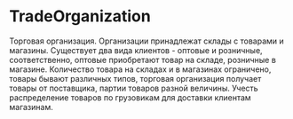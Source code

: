 # TradeOrganization
Торговая организация. Организации принадлежат склады с товарами и магазины. Существует два вида клиентов - оптовые и розничные, соответственно, оптовые приобретают товар на складе, розничные в магазине. Количество товара на складах и в магазинах ограничено, товары бывают различных типов, торговая организация получает товары от поставщика, партии товаров разной величины. Учесть распределение товаров по грузовикам для доставки клиентам магазинам.
